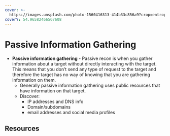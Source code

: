 ```yaml
---
cover: >-
  https://images.unsplash.com/photo-1560416313-414b33c856a9?crop=entropy&cs=tinysrgb&fm=jpg&ixid=MnwxOTcwMjR8MHwxfHNlYXJjaHwyfHxpbmZvcm1hdGlvbnxlbnwwfHx8fDE2Njc0NzE5NzU&ixlib=rb-4.0.3&q=80
coverY: 54.96582466567608
---
```


# Passive Information Gathering

* **Passive information gathering** - Passive recon is when you gather information about a target without directly interacting with the target. This means that you don’t send any type of request to the target and therefore the target has no way of knowing that you are gathering information on them.
  * Generally passive information gathering uses public resources that have information on that target.
  * Discover:
    * IP addresses and DNS info
    * Domain/subdomains
    * email addresses and social media profiles

## Resources


